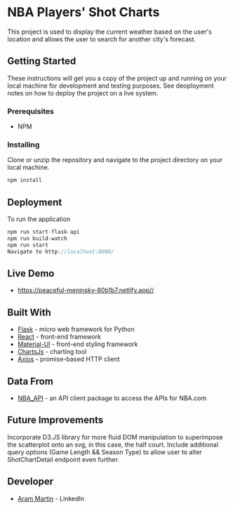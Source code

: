 # NBA Players' Shot Charts

This project is used to display the current weather based on the user's location and allows the user to search for another city's forecast.

## Getting Started

These instructions will get you a copy of the project up and running on your local machine for development and testing purposes. See deoployment notes on how to deploy the project on a live system.

### Prerequisites

- NPM

### Installing

Clone or unzip the repository and navigate to the project directory on your local machine.

```JavaScript
npm install
```

## Deployment

To run the application

```JavaScript
npm run start-flask-api
npm run build-watch
npm run start
Navigate to http://localhost:8080/
```

## Live Demo

- https://peaceful-meninsky-80b1b7.netlify.app//

## Built With

- [Flask](https://flask.palletsprojects.com/en/2.0.x/) - micro web framework for Python
- [React](https://reactjs.org/) - front-end framework
- [Material-UI](https://material-ui.com/) - front-end styling framework
- [ChartsJs](https://www.chartjs.org/) - charting tool
- [Axios](https://axios-http.com/docs/intro) - promise-based HTTP client

## Data From

- [NBA_API](https://github.com/swar/nba_api) - an API client package to access the APIs for NBA.com

## Future Improvements

Incorporate D3.JS library for more fluid DOM manipulation to superimpose the scatterplot onto an svg, in this case, the half court.
Include additional query options (Game Length && Season Type) to allow user to alter ShotChartDetail endpoint even further.

## Developer

- [Aram Martin](https://www.linkedin.com/in/aram-martin/) - LinkedIn

